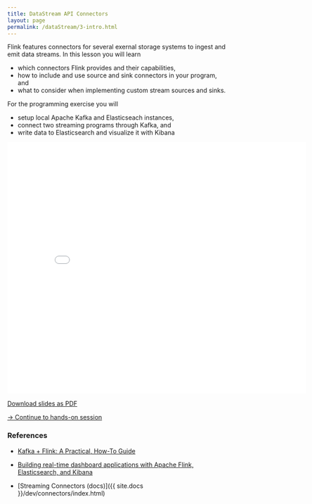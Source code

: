 ```yaml
---
title: DataStream API Connectors
layout: page
permalink: /dataStream/3-intro.html
---
```


Flink features connectors for several exernal storage systems to ingest and emit data streams. In this lesson you will learn 

* which connectors Flink provides and their capabilities,
* how to include and use source and sink connectors in your program, and
* what to consider when implementing custom stream sources and sinks. 

For the programming exercise you will

* setup local Apache Kafka and Elasticseach instances,
* connect two streaming programs through Kafka, and
* write data to Elasticsearch and visualize it with Kibana

<iframe src="//www.slideshare.net/slideshow/embed_code/key/o8jb5Wb5iPK4ui" width="680" height="571" frameborder="0" marginwidth="0" marginheight="0" scrolling="no"></iframe>

[Download slides as PDF]({{site.baseurl}}/slides/flink_stream_connectors.pdf)

[-> Continue to hands-on session]({{site.baseurl}}/dataStream/3-handsOn.html)

### References

- [Kafka + Flink: A Practical, How-To Guide](https://data-artisans.com/blog/kafka-flink-a-practical-how-to)
- [Building real-time dashboard applications with Apache Flink, Elasticsearch, and Kibana](https://www.elastic.co/blog/building-real-time-dashboard-applications-with-apache-flink-elasticsearch-and-kibana)

- [Streaming Connectors (docs)]({{ site.docs }}/dev/connectors/index.html)